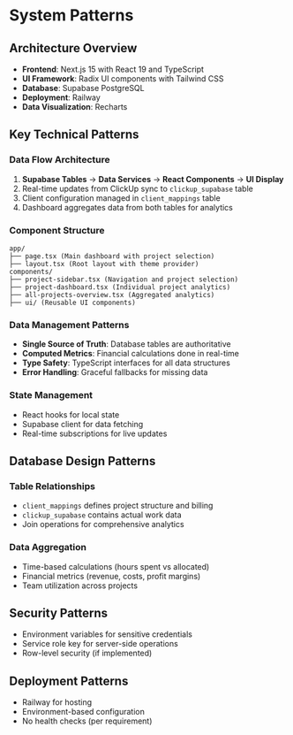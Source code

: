 # System Patterns

## Architecture Overview
- **Frontend**: Next.js 15 with React 19 and TypeScript
- **UI Framework**: Radix UI components with Tailwind CSS
- **Database**: Supabase PostgreSQL
- **Deployment**: Railway
- **Data Visualization**: Recharts

## Key Technical Patterns

### Data Flow Architecture
1. **Supabase Tables** → **Data Services** → **React Components** → **UI Display**
2. Real-time updates from ClickUp sync to `clickup_supabase` table
3. Client configuration managed in `client_mappings` table
4. Dashboard aggregates data from both tables for analytics

### Component Structure
```
app/
├── page.tsx (Main dashboard with project selection)
├── layout.tsx (Root layout with theme provider)
components/
├── project-sidebar.tsx (Navigation and project selection)
├── project-dashboard.tsx (Individual project analytics)
├── all-projects-overview.tsx (Aggregated analytics)
├── ui/ (Reusable UI components)
```

### Data Management Patterns
- **Single Source of Truth**: Database tables are authoritative
- **Computed Metrics**: Financial calculations done in real-time
- **Type Safety**: TypeScript interfaces for all data structures
- **Error Handling**: Graceful fallbacks for missing data

### State Management
- React hooks for local state
- Supabase client for data fetching
- Real-time subscriptions for live updates

## Database Design Patterns

### Table Relationships
- `client_mappings` defines project structure and billing
- `clickup_supabase` contains actual work data
- Join operations for comprehensive analytics

### Data Aggregation
- Time-based calculations (hours spent vs allocated)
- Financial metrics (revenue, costs, profit margins)
- Team utilization across projects

## Security Patterns
- Environment variables for sensitive credentials
- Service role key for server-side operations
- Row-level security (if implemented)

## Deployment Patterns
- Railway for hosting
- Environment-based configuration
- No health checks (per requirement)
